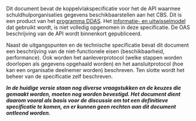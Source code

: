 Dit document bevat de koppelvlakspecificatie voor het de API waarmee schuldhulporganisaties gegevens beschikbaarstellen aan het CBS.
Dit is een product van het [programma DDAS](https://www.divosa.nl/projecten/data-delen-over-armoede-en-schulden). Het [informatie- en uitwisselmodel](https://brienen.github.io/ddas/latest/) dat gebruikt wordt, is niet volledig opgenomen in deze specificatie. De OAS beschrijving van de API wordt binnenkort gepubliceerd.

Naast de uitgangspunten en de technische specificatie bevat dit document een beschrijving van de niet-functionele eisen (beschikbaarheid, performance). Ook worden het aanleverprotocol (welke stappen worden doorlopen als gegevens opgehaald worden) en het aansluitprotocol (hoe kan een organisatie deelnemer worden) beschreven. Ten slotte wordt het beheer van de specificatie zelf beschreven.

***In de huidige versie staan nog diverse vraagstukken en de keuzes die gemaakt worden, moeten nog worden bevestigd. Het document dient daarom vooral als basis voor de discussie om tot een definitieve specificatie te komen, en er kunnen geen rechten aan dit document ontleend worden.***
